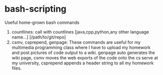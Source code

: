# bash-scripting
Useful home-grown bash commands

1. countlines: call with countlines [java,cpp,python,any other language name...] [/path/to/git/repo]
2. csmv, csprepend, genpage: These commands are useful for my multimedia programming class where I have to upload my homework and post pictures of code output to a wiki. genpage auto generates the wiki page, csmv moves the web exports of the code onto the cs serve at my university, csprepend appends a header string to all my homework files.
